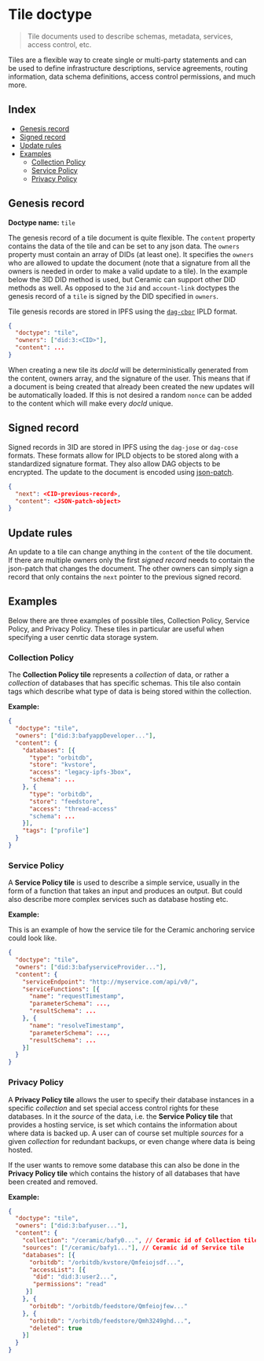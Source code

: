 # Tile doctype

> Tile documents used to describe schemas, metadata, services, access control, etc.

Tiles are a flexible way to create single or multi-party statements and can be used to define infrastructure descriptions, service agreements, routing information, data schema definitions, access control permissions, and much more.

## Index

- [Genesis record](#genesis-record)
- [Signed record](#signed-record)
- [Update rules](#update-rules)
- [Examples](#examples)
    - [Collection Policy](#collection-policy)
    - [Service Policy](#service-policy)
    - [Privacy Policy](#privacy-policy)

## Genesis record

**Doctype name:** `tile`

The genesis record of a tile document is quite flexible. The `content` property contains the data of the tile and can be set to any json data. The `owners` property must contain an array of DIDs (at least one). It specifies the `owners` who are allowed to update the document (note that a signature from all the owners is needed in order to make a valid update to a tile). In the example below the 3ID DID method is used, but Ceramic can support other DID methods as well. As opposed to the `3id` and `account-link` doctypes the genesis record of a `tile` is signed by the DID specified in `owners`.

Tile genesis records are stored in IPFS using the [`dag-cbor`](https://github.com/ipld/js-ipld-dag-cbor/) IPLD format.

```JSON
{
  "doctype": "tile",
  "owners": ["did:3:<CID>"],
  "content": ...
}
```

When creating a new tile its *docId* will be deterministically generated from the content, owners array, and the signature of the user. This means that if a document is being created that already been created the new updates will be automatically loaded. If this is not desired a random `nonce` can be added to the content which will make every *docId* unique.

## Signed record

Signed records in 3ID are stored in IPFS using the `dag-jose` or `dag-cose` formats. These formats allow for IPLD objects to be stored along with a standardized signature format. They also allow DAG objects to be encrypted. The update to the document is encoded using [json-patch](https://github.com/Starcounter-Jack/JSON-Patch).

```JSON
{
  "next": <CID-previous-record>,
  "content": <JSON-patch-object>
}
```

## Update rules

An update to a tile can change anything in the `content` of the tile document. If there are multiple owners only the first *signed record* needs to contain the json-patch that changes the document. The other owners can simply sign a record that only contains the `next` pointer to the previous signed record.

## Examples

Below there are three examples of possible tiles, Collection Policy, Service Policy, and Privacy Policy. These tiles in particular are useful when specifying a user cenrtic data storage system.

### Collection Policy

The **Collection Policy tile** represents a *collection* of data, or rather a *collection* of databases that has specific schemas. This tile also contain tags which describe what type of data is being stored within the collection.

**Example:**

```JSON
{
  "doctype": "tile",
  "owners": ["did:3:bafyappDeveloper..."],
  "content": {
    "databases": [{
      "type": "orbitdb",
      "store": "kvstore",
      "access": "legacy-ipfs-3box",
      "schema": ...
    }, {
      "type": "orbitdb",
      "store": "feedstore",
      "access": "thread-access"
      "schema": ...
    }],
    "tags": ["profile"]
  }
}
```

### Service Policy

A **Service Policy tile** is used to describe a simple service, usually in the form of a function that takes an input and produces an output. But could also describe more complex services such as database hosting etc.

**Example:**

This is an example of how the service tile for the Ceramic anchoring service could look like.

```JSON
{
  "doctype": "tile",
  "owners": ["did:3:bafyserviceProvider..."],
  "content": {
    "serviceEndpoint": "http://myservice.com/api/v0/",
    "serviceFunctions": [{
      "name": "requestTimestamp",
      "parameterSchema": ...,
      "resultSchema": ...
    }, {
      "name": "resolveTimestamp",
      "parameterSchema": ...,
      "resultSchema": ...
    }]
  }
}
```

### Privacy Policy

A **Privacy Policy tile** allows the user to specify their database instances in a specific *collection* and set special access control rights for these databases. In it the *source* of the data, i.e. the **Service Policy tile** that provides a hosting service, is set which contains the information about where data is backed up. A user can of course set multiple *sources* for a given *collection* for redundant backups, or even change where data is being hosted.

If the user wants to remove some database this can also be done in the **Privacy Policy tile** which contains the history of all databases that have been created and removed.

**Example:**

```JSON
{
  "doctype": "tile",
  "owners": ["did:3:bafyuser..."],
  "content": {
    "collection": "/ceramic/bafy0...", // Ceramic id of Collection tile
    "sources": ["/ceramic/bafy1..."], // Ceramic id of Service tile
    "databases": [{
      "orbitdb": "/orbitdb/kvstore/Qmfeiojsdf...",
      "accessList": [{
       "did": "did:3:user2...",
       "permissions": "read"
     }]
    }, {
      "orbitdb": "/orbitdb/feedstore/Qmfeiojfew..."
    }, {
      "orbitdb": "/orbitdb/feedstore/Qmh3249ghd...",
      "deleted": true
    }]
  }
}
```
